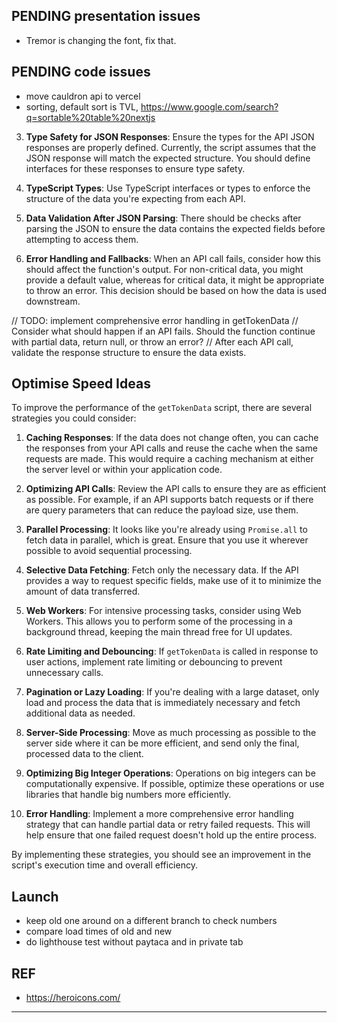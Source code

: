 ## PENDING presentation issues

- Tremor is changing the font, fix that.

## PENDING code issues

- move cauldron api to vercel
- sorting, default sort is TVL, https://www.google.com/search?q=sortable%20table%20nextjs

3. **Type Safety for JSON Responses**: Ensure the types for the API JSON responses are properly defined. Currently, the script assumes that the JSON response will match the expected structure. You should define interfaces for these responses to ensure type safety.
4. **TypeScript Types**: Use TypeScript interfaces or types to enforce the structure of the data you're expecting from each API.
5. **Data Validation After JSON Parsing**: There should be checks after parsing the JSON to ensure the data contains the expected fields before attempting to access them.

6. **Error Handling and Fallbacks**: When an API call fails, consider how this should affect the function's output. For non-critical data, you might provide a default value, whereas for critical data, it might be appropriate to throw an error. This decision should be based on how the data is used downstream.

// TODO: implement comprehensive error handling in getTokenData
// Consider what should happen if an API fails. Should the function continue with partial data, return null, or throw an error?
// After each API call, validate the response structure to ensure the data exists.

## Optimise Speed Ideas

To improve the performance of the `getTokenData` script, there are several strategies you could consider:

1. **Caching Responses**:
   If the data does not change often, you can cache the responses from your API calls and reuse the cache when the same requests are made. This would require a caching mechanism at either the server level or within your application code.

2. **Optimizing API Calls**:
   Review the API calls to ensure they are as efficient as possible. For example, if an API supports batch requests or if there are query parameters that can reduce the payload size, use them.

3. **Parallel Processing**:
   It looks like you're already using `Promise.all` to fetch data in parallel, which is great. Ensure that you use it wherever possible to avoid sequential processing.

4. **Selective Data Fetching**:
   Fetch only the necessary data. If the API provides a way to request specific fields, make use of it to minimize the amount of data transferred.

5. **Web Workers**:
   For intensive processing tasks, consider using Web Workers. This allows you to perform some of the processing in a background thread, keeping the main thread free for UI updates.

6. **Rate Limiting and Debouncing**:
   If `getTokenData` is called in response to user actions, implement rate limiting or debouncing to prevent unnecessary calls.

7. **Pagination or Lazy Loading**:
   If you're dealing with a large dataset, only load and process the data that is immediately necessary and fetch additional data as needed.

8. **Server-Side Processing**:
   Move as much processing as possible to the server side where it can be more efficient, and send only the final, processed data to the client.

9. **Optimizing Big Integer Operations**:
   Operations on big integers can be computationally expensive. If possible, optimize these operations or use libraries that handle big numbers more efficiently.

10. **Error Handling**:
    Implement a more comprehensive error handling strategy that can handle partial data or retry failed requests. This will help ensure that one failed request doesn't hold up the entire process.

By implementing these strategies, you should see an improvement in the script's execution time and overall efficiency.

## Launch

- keep old one around on a different branch to check numbers
- compare load times of old and new
- do lighthouse test without paytaca and in private tab

## REF

- https://heroicons.com/

---
